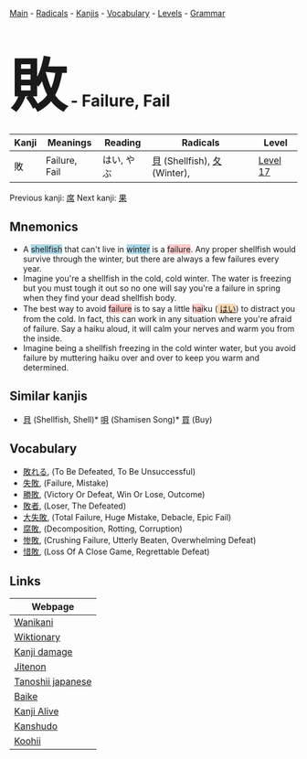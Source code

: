 <style> bigfont {font-size: 100px}</style>
[Main](../index.md) -
[Radicals](../radicals.md) -
[Kanjis](../kanjis.md) -
[Vocabulary](../vocabulary.md) -
[Levels](../levels.md) -
[Grammar](../grammar.md)
# <bigfont> 敗</bigfont> - Failure, Fail 

| Kanji | Meanings | Reading | Radicals | Level |
| --- | --- | --- | --- | --- |
| 敗 | Failure, Fail | はい, やぶ | [貝](../radicals/貝.md) (Shellfish), [夂](../radicals/夂.md) (Winter),  | [Level 17](../levels/wk_level17.md) |

Previous kanji: [席](席.md) Next kanji: [果](果.md) 

## Mnemonics
 * A <span style="background-color:#ADD8E6"> shellfish</span> that can't live in <span style="background-color:#ADD8E6"> winter</span> is a <span style="background-color:#ffcccb"> failure</span>. Any proper shellfish would survive through the winter, but there are always a few failures every year.
* Imagine you're a shellfish in the cold, cold winter. The water is freezing but you must tough it out so no one will say you're a failure in spring when they find your dead shellfish body.
* The best way to avoid <span style="background-color:#ffcccb"> failure</span> is to say a little <span style="background-color:#ffcccb"> hai</span>ku (<span style="background-color:#fed8b1"> [はい](https://jisho.org/search/はい)</span>) to distract you from the cold. In fact, this can work in any situation where you're afraid of failure. Say a haiku aloud, it will calm your nerves and warm you from the inside.
* Imagine being a shellfish freezing in the cold winter water, but you avoid failure by muttering haiku over and over to keep you warm and determined.


## Similar kanjis
 * [貝](貝.md) (Shellfish, Shell)* [唄](唄.md) (Shamisen Song)* [買](買.md) (Buy)


## Vocabulary
 * [敗れる](../vocabulary/敗.md), (To Be Defeated, To Be Unsuccessful)
* [失敗](../vocabulary/敗.md), (Failure, Mistake)
* [勝敗](../vocabulary/敗.md), (Victory Or Defeat, Win Or Lose, Outcome)
* [敗者](../vocabulary/敗.md), (Loser, The Defeated)
* [大失敗](../vocabulary/敗.md), (Total Failure, Huge Mistake, Debacle, Epic Fail)
* [腐敗](../vocabulary/敗.md), (Decomposition, Rotting, Corruption)
* [惨敗](../vocabulary/敗.md), (Crushing Failure, Utterly Beaten, Overwhelming Defeat)
* [惜敗](../vocabulary/敗.md), (Loss Of A Close Game, Regrettable Defeat)



## Links 

| Webpage |
| --- |
| [Wanikani          ](https://www.wanikani.com/kanji/敗) |
| [Wiktionary        ](https://en.wiktionary.org/wiki/敗) |
| [Kanji damage      ](http://www.kanjidamage.com/kanji/search?utf8=✓&q=敗) |
| [Jitenon           ](https://jitenon.com/kanji/敗) |
| [Tanoshii japanese ](https://www.tanoshiijapanese.com/dictionary/kanji.cfm?k=敗) |
| [Baike             ](https://baike.baidu.com/item/敗) |
| [Kanji Alive       ](https://app.kanjialive.com/敗) |
| [Kanshudo          ](https://www.kanshudo.com/searchmn?q=敗) |
| [Koohii            ](https://kanji.koohii.com/study/kanji/敗) |
